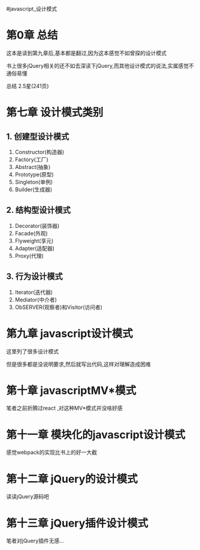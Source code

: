 #javascript_设计模式

# 第0章 总结

这本是读到第九章后,基本都是翻过,因为这本感觉不如曾探的设计模式

书上很多jQuery相关的还不如去深读下jQuery,而其他设计模式的说法,实属感觉不通俗易懂

总结 2.5星(241页)

# 第七章 设计模式类别

## 1. 创建型设计模式

1. Constructor(构造器)
2. Factory(工厂)
3. Abstract(抽象)
4. Prototype(原型)
5. Singleton(单例)
6. Builder(生成器)

## 2. 结构型设计模式

1. Decorator(装饰器)
2. Facade(外观)
3. Flyweight(享元)
4. Adapter(适配器)
5. Proxy(代理)

## 3. 行为设计模式

1. Iterator(迭代器)
2. Mediator(中介者)
3. ObSERVER(观察者)和Visitor(访问者)

# 第九章 javascript设计模式

这里列了很多设计模式

但是很多都是没说明要求,然后就写出代码,这样对理解造成困难

# 第十章 javascriptMV*模式

笔者之前折腾过react ,对这种MV*模式并没啥好感

# 第十一章 模块化的javascript设计模式

感觉webpack的实现比书上的好一大截

# 第十二章 jQuery的设计模式

读读jQuery源码吧

# 第十三章 jQuery插件设计模式

笔者对jQuery插件无感...